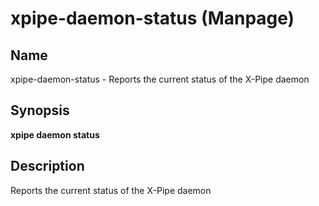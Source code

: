 # xpipe-daemon-status (Manpage)

<h2 id="_name">Name</h2>
<div class="sectionbody">
<p>xpipe-daemon-status - Reports the current status of the X-Pipe daemon</p>
</div>
<div class="sect1">
<h2 id="_synopsis">Synopsis</h2>
<div class="sectionbody">
<div class="paragraph">
<p><strong>xpipe daemon status</strong></p>
</div>
</div>
</div>
<div class="sect1">
<h2 id="_description">Description</h2>
<div class="sectionbody">
<div class="paragraph">
<p>Reports the current status of the X-Pipe daemon</p>
</div>
</div>
</div>
